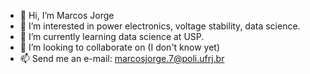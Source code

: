 - 👋 Hi, I’m Marcos Jorge
- 👀 I’m interested in power electronics, voltage stability, data science.
- 🌱 I’m currently learning data science at USP.
- 💞️ I’m looking to collaborate on (I don't know yet)
- 📫 Send me an e-mail: marcosjorge.7@poli.ufrj.br

<!---
marcosjorgearaujo/marcosjorgearaujo is a ✨ special ✨ repository because its `README.md` (this file) appears on your GitHub profile.
You can click the Preview link to take a look at your changes.
--->
